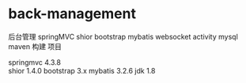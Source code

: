 # back-management
后台管理 springMVC shior  bootstrap  mybatis  websocket   activity    mysql 
maven 构建 项目

springmvc  4.3.8  
shior 1.4.0 
bootstrap 3.x 
mybatis 3.2.6 
jdk 1.8
